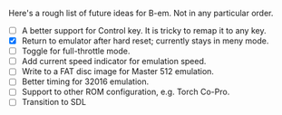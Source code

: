 Here's a rough list of future ideas for B-em.  Not in any particular order.

* [ ] A better support for Control key.  It is tricky to remap it to any key.
* [x] Return to emulator after hard reset; currently stays in meny mode.
* [ ] Toggle for full-throttle mode.
* [ ] Add current speed indicator for emulation speed.
* [ ] Write to a FAT disc image for Master 512 emulation.
* [ ] Better timing for 32016 emulation.
* [ ] Support to other ROM configuration, e.g. Torch Co-Pro.
* [ ] Transition to SDL
